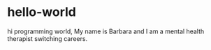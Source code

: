 # hello-world
hi programming world, My name is Barbara and I am a mental health therapist switching careers.
